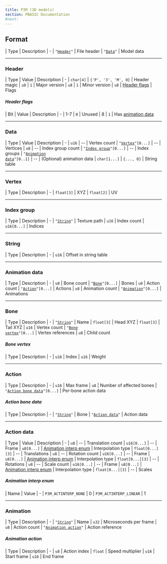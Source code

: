 ```yaml
---
title: P3M (3D models)
section: PBASIC Documentation
#next: 
---
```


## Format

| Type | Description
| -
| <code>"<a href="#header">Header</a>"</code> | File header
| <code>"<a href="#data">Data</a>"</code> | Model data

---

### Header

| Type | Value | Description
| -
| `char[4]` | `{'P', '3', 'M', 0}` | Header magic
| `u8` | `1` | Major version
| `u8` | `1` | Minor version
| `u8` | [Header flags](#header-flags) | Flags

##### Header flags

| Bit | Value | Description
| -
| 1-7 | `0` | Unused
| 8 | `1` | Has [animation data](#animation-data)

---

### Data

| Type | Value | Description
| -
| `u16` | -- | Vertex count
| <code>"<a href="#vertex">Vertex</a>"[0...]</code> | -- | Vertices
| `u8` | -- | Index group count
| <code>"<a href="#index-group">Index group</a>"[0...]</code> | -- | Index groups
| <code>"<a href="#animation-data">Animation data</a>"[0..1]</code> | -- | (Optional) animation data
| `char[1...]` | `{..., 0}` | String table

---

### Vertex

| Type | Description
| -
| `float[3]` | XYZ
| `float[2]` | UV

---

### Index group


| Type | Description
| -
| <code>"<a href="#string">String</a>"</code> | Texture path
| `u16` | Index count
| `u16[0...]` | Indices

---

### String

| Type | Description
| -
| `u16` | Offset in string table

---

### Animation data

| Type | Description
| -
| `u8` | Bone count
| <code>"<a href="#bone">Bone</a>"[0...]</code> | Bones
| `u8` | Action count
| <code>"<a href="#action">Action</a>"[0...]</code> | Actions
| `u8` | Animation count
| <code>"<a href="#animation">Animation</a>"[0...]</code> | Animations

---

### Bone

| Type | Description
| -
| <code>"<a href="#string">String</a>"</code> | Name
| `float[3]` | Head XYZ
| `float[3]` | Tail XYZ
| `u16` | Vertex count
| <code>"<a href="#bone-vertex">Bone vertex</a>"[0...]</code> | Vertex references
| `u8` | Child count

##### Bone vertex

| Type | Description
| -
| `u16` | Index
| `u16` | Weight

---

### Action

| Type | Description
| -
| `u16` | Max frame
| `u8` | Number of affected bones
| <code>"<a href="#action-bone-data">Action bone data</a>"[0...]</code> | Per-bone action data

##### Action bone data

| Type | Description
| -
| <code>"<a href="#string">String</a>"</code> | Bone
| <code>"<a href="#action-data">Action data</a>"</code> | Action data

---

### Action data

| Type | Value | Description
| -
| `u8` | -- | Translation count
| `u16[0...]` | -- | Frame
| `u8[0...]` | [Animation interp enum](#animation-interp-enum) | Interpolation type
| `float[0...][3]` | -- | Translations
| `u8` | -- | Rotation count
| `u16[0...]` | -- | Frame
| `u8[0...]` | [Animation interp enum](#animation-interp-enum) | Interpolation type
| `float[0...][3]` | -- | Rotations
| `u8` | -- | Scale count
| `u16[0...]` | -- | Frame
| `u8[0...]` | [Animation interp enum](#animation-interp-enum) | Interpolation type
| `float[0...][3]` | -- | Scales

##### Animation interp enum

| Name | Value
| -
| `P3M_ACTINTERP_NONE` | 0
| `P3M_ACTINTERP_LINEAR` | 1

---

### Animation

| Type | Description
| -
| <code>"<a href="#string">String</a>"</code> | Name
| `u32` | Microseconds per frame
| `u8` | Action count
| <code>"<a href="#animation-action">Animation action</a>"</code> | Action reference

##### Animation action

| Type | Description
| -
| `u8` | Action index
| `float` | Speed multiplier
| `u16` | Start frame
| `u16` | End frame
